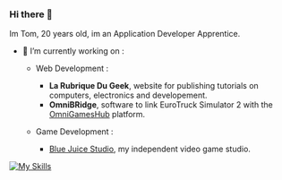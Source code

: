 ### Hi there 👋

Im Tom, 20 years old, im an Application Developer Apprentice.

- 🔭 I’m currently working on :

  - Web Development :
    - **La Rubrique Du Geek**, website for publishing tutorials on computers, electronics and developement.
    - **OmniBRidge**, software to link EuroTruck Simulator 2 with the [OmniGamesHub](https://oghub.fr/) platform.

  - Game Development :
    - [Blue Juice Studio](https://github.com/bluejuicestudio), my independent video game studio.


[![My Skills](https://skillicons.dev/icons?i=bash,git,linux,html,css,js,bootstrap,php,mysql,dotnet&perline=3)](https://skillicons.dev)
